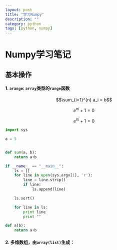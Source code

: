 ```yaml
---
layout: post
title: "学习Numpy"
description: ""
category: python
tags: [python, numpy]
---
```


# Numpy学习笔记

## 基本操作

#### 1. `arange`: `array`类型的`range`函数

$$\sum_{i=1}^{n} a_i = b$$

$$e^{\pi i} + 1 = 0$$

$$e^{\pi i} + 1 = 0$$

~~~ python
import sys

a = 5


def sum(a, b):
    return a+b

if __name__ == "__main__":
    ls = []
    for line in open(sys.argv[1], 'r'):
        line = line.strip()
        if line:
            ls.append(line)

    ls.sort()

    for line in ls:
        print line
        print ""
~~~


```python
def a(b):
    return a+b
```


#### 2. 多维数组，由`array(list)`生成：


 


    
